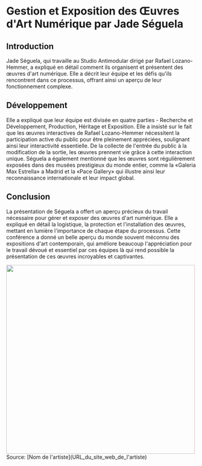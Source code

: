 # Gestion et Exposition des Œuvres d'Art Numérique par Jade Séguela

## Introduction
Jade Séguela, qui travaille au Studio Antimodular dirigé par Rafael Lozano-Hemmer, a expliqué en détail comment ils organisent et présentent des œuvres d'art numérique. Elle a décrit leur équipe et les défis qu'ils rencontrent dans ce processus, offrant ainsi un aperçu de leur fonctionnement complexe.

## Développement
Elle a expliqué que leur équipe est divisée en quatre parties - Recherche et Développement, Production, Héritage et Exposition. Elle a insisté sur le fait que les œuvres interactives de Rafael Lozano-Hemmer nécessitent la participation active du public pour être pleinement appréciées, soulignant ainsi leur interactivité essentielle. De la collecte de l'entrée du public à la modification de la sortie, les œuvres prennent vie grâce à cette interaction unique.
Séguela a également mentionné que les œuvres sont régulièrement exposées dans des musées prestigieux du monde entier, comme la «Galeria Max Estrella» a Madrid et la «Pace Gallery» qui  illustre ainsi leur reconnaissance internationale et leur impact global.

## Conclusion
La présentation de Séguela a offert un aperçu précieux du travail nécessaire pour gérer et exposer des œuvres d'art numérique. Elle a expliqué en détail la logistique, la protection et l'installation des œuvres, mettant en lumière l'importance de chaque étape du processus. Cette conférence a donné un belle aperçu du monde souvent méconnu des expositions d'art contemporain, qui améliore beaucoup  l'appréciation pour le travail dévoué et essentiel  par ces équipes là qui rend possible la présentation de ces œuvres incroyables et captivantes.



<img src="zoom_pavilion.jpg" width="500"/>
Source: [Nom de l'artiste](URL_du_site_web_de_l'artiste)

